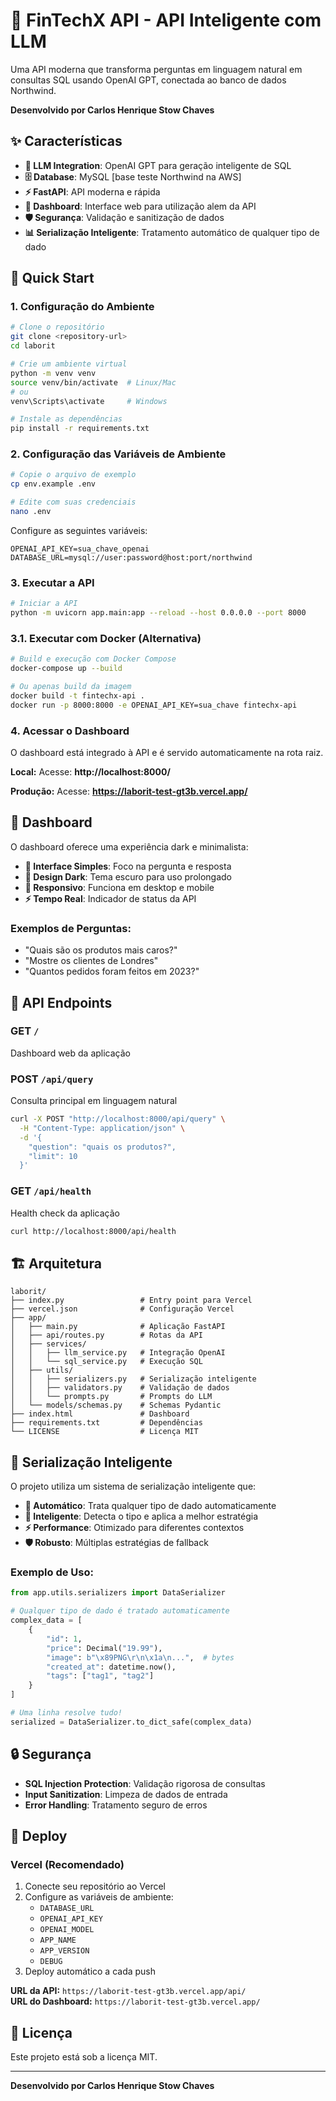 # 🤖 FinTechX API - API Inteligente com LLM

Uma API moderna que transforma perguntas em linguagem natural em consultas SQL usando OpenAI GPT, conectada ao banco de dados Northwind.

**Desenvolvido por Carlos Henrique Stow Chaves**

## ✨ Características

- **🤖 LLM Integration**: OpenAI GPT para geração inteligente de SQL
- **🗄️ Database**: MySQL [base teste Northwind na AWS]
- **⚡ FastAPI**: API moderna e rápida
- **🎨 Dashboard**: Interface web para utilização alem da API
- **🛡️ Segurança**: Validação e sanitização de dados
- **📊 Serialização Inteligente**: Tratamento automático de qualquer tipo de dado

## 🚀 Quick Start

### 1. Configuração do Ambiente

```bash
# Clone o repositório
git clone <repository-url>
cd laborit

# Crie um ambiente virtual
python -m venv venv
source venv/bin/activate  # Linux/Mac
# ou
venv\Scripts\activate     # Windows

# Instale as dependências
pip install -r requirements.txt
```

### 2. Configuração das Variáveis de Ambiente

```bash
# Copie o arquivo de exemplo
cp env.example .env

# Edite com suas credenciais
nano .env
```

Configure as seguintes variáveis:
```env
OPENAI_API_KEY=sua_chave_openai
DATABASE_URL=mysql://user:password@host:port/northwind
```

### 3. Executar a API

```bash
# Iniciar a API
python -m uvicorn app.main:app --reload --host 0.0.0.0 --port 8000
```

### 3.1. Executar com Docker (Alternativa)

```bash
# Build e execução com Docker Compose
docker-compose up --build

# Ou apenas build da imagem
docker build -t fintechx-api .
docker run -p 8000:8000 -e OPENAI_API_KEY=sua_chave fintechx-api
```

### 4. Acessar o Dashboard

O dashboard está integrado à API e é servido automaticamente na rota raiz.

**Local:** Acesse: **http://localhost:8000/**

**Produção:** Acesse: **https://laborit-test-gt3b.vercel.app/**

## 🎨 Dashboard

O dashboard oferece uma experiência dark e minimalista:

- **💬 Interface Simples**: Foco na pergunta e resposta
- **🎨 Design Dark**: Tema escuro para uso prolongado
- **📱 Responsivo**: Funciona em desktop e mobile
- **⚡ Tempo Real**: Indicador de status da API

### Exemplos de Perguntas:

- "Quais são os produtos mais caros?"
- "Mostre os clientes de Londres"
- "Quantos pedidos foram feitos em 2023?"

## 🔧 API Endpoints

### GET `/`
Dashboard web da aplicação

### POST `/api/query`
Consulta principal em linguagem natural

```bash
curl -X POST "http://localhost:8000/api/query" \
  -H "Content-Type: application/json" \
  -d '{
    "question": "quais os produtos?",
    "limit": 10
  }'
```

### GET `/api/health`
Health check da aplicação

```bash
curl http://localhost:8000/api/health
```

## 🏗️ Arquitetura

```
laborit/
├── index.py                 # Entry point para Vercel
├── vercel.json              # Configuração Vercel
├── app/
│   ├── main.py              # Aplicação FastAPI
│   ├── api/routes.py        # Rotas da API
│   ├── services/
│   │   ├── llm_service.py   # Integração OpenAI
│   │   └── sql_service.py   # Execução SQL
│   ├── utils/
│   │   ├── serializers.py   # Serialização inteligente
│   │   ├── validators.py    # Validação de dados
│   │   └── prompts.py       # Prompts do LLM
│   └── models/schemas.py    # Schemas Pydantic
├── index.html               # Dashboard
├── requirements.txt         # Dependências
└── LICENSE                  # Licença MIT
```

## 🚀 Serialização Inteligente

O projeto utiliza um sistema de serialização inteligente que:

- **🔄 Automático**: Trata qualquer tipo de dado automaticamente
- **🧠 Inteligente**: Detecta o tipo e aplica a melhor estratégia
- **⚡ Performance**: Otimizado para diferentes contextos
- **🛡️ Robusto**: Múltiplas estratégias de fallback

### Exemplo de Uso:

```python
from app.utils.serializers import DataSerializer

# Qualquer tipo de dado é tratado automaticamente
complex_data = [
    {
        "id": 1,
        "price": Decimal("19.99"),
        "image": b"\x89PNG\r\n\x1a\n...",  # bytes
        "created_at": datetime.now(),
        "tags": ["tag1", "tag2"]
    }
]

# Uma linha resolve tudo!
serialized = DataSerializer.to_dict_safe(complex_data)
```

## 🔒 Segurança

- **SQL Injection Protection**: Validação rigorosa de consultas
- **Input Sanitization**: Limpeza de dados de entrada
- **Error Handling**: Tratamento seguro de erros

## 🚀 Deploy

### Vercel (Recomendado)

1. Conecte seu repositório ao Vercel
2. Configure as variáveis de ambiente:
   - `DATABASE_URL`
   - `OPENAI_API_KEY`
   - `OPENAI_MODEL`
   - `APP_NAME`
   - `APP_VERSION`
   - `DEBUG`
3. Deploy automático a cada push

**URL da API:** `https://laborit-test-gt3b.vercel.app/api/`  
**URL do Dashboard:** `https://laborit-test-gt3b.vercel.app/`

## 📝 Licença

Este projeto está sob a licença MIT.

---

**Desenvolvido por Carlos Henrique Stow Chaves**

